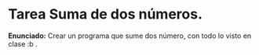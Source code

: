 # Tarea Suma de dos números.

**Enunciado:** Crear un programa que sume dos número, con todo lo visto en clase :b .
